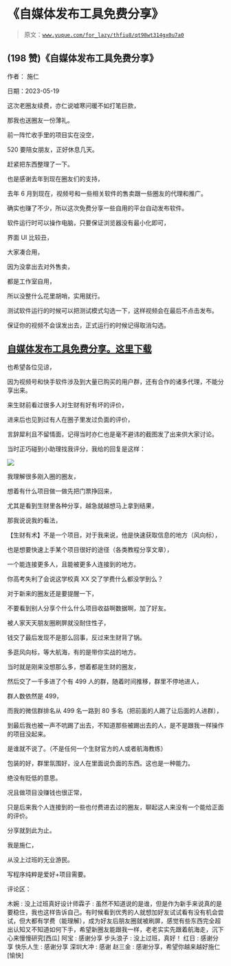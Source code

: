 # 《自媒体发布工具免费分享》

> 原文：[`www.yuque.com/for_lazy/thfiu8/qt98wt314gx0u7a0`](https://www.yuque.com/for_lazy/thfiu8/qt98wt314gx0u7a0)



## (198 赞)《自媒体发布工具免费分享》 

作者： 施仁 

日期：2023-05-19 

这次老圈友续费，亦仁说嘘寒问暖不如打笔巨款， 

那我也送圈友一份薄礼。 

前一阵忙收手里的项目实在没空， 

520 要陪女朋友，正好休息几天。 

赶紧把东西整理了一下。 

也是感谢去年到现在圈友们的支持， 

去年 6 月到现在，视频号和一些相关软件的售卖跟一些圈友的代理和推广。 

确实也赚了不少，所以这次免费分享一些自用的平台自动发布软件。 

软件运行时可以操作电脑，只要保证浏览器没有最小化即可， 

界面 UI 比较丑， 

大家凑合用， 

因为没拿出去对外售卖， 

都是工作室自用， 

所以没整什么花里胡哨，实用就行。 

测试软件运行的时候可以把测试模式勾选一下，这样视频会在最后不点击发布。 

保证你的视频不会误发出去，正式运行的时候记得取消勾选。 

## [自媒体发布工具免费分享。这里下载](https://udxxg5rx5m.feishu.cn/docx/CPT5d50KToTMRLxbg6vcW85fnAh) 

也希望各位见谅， 

因为视频号和快手软件涉及到大量已购买的用户群，还有合作的诸多代理，不能分享出来。 

来生财前看过很多人对生财有好有坏的评价， 

进来后也见到过有人在圈子里发过负面的评价， 

言辞犀利且不留情面，记得当时亦仁也是毫不避讳的截图发了出来供大家讨论。 

当时正巧碰到小助理找我评分，我给的回复是这样： 

![](img/b4bcc43bc3dba29dc5a02cea5d42688d.png) 

我理解很多刚入圈的圈友， 

想着有什么项目做一做先把门票挣回来， 

尤其是看到生财里各种分享，越急就越想马上拿到结果， 

那我说说我的看法， 

【生财有术】不是一个项目，对于我来说，他是快速获取信息的地方（风向标）， 

也是想要快速上手某个项目很好的途径（各类教程分享文章）， 

一个能连接更多人，且能被更多人连接到的地方。 

你高考失利了会说这学校真 XX 交了学费什么都没学到么？ 

对于新来的圈友还是要提醒一下， 

不要看到别人分享个什么什么项目收益啊数据啊，加了好友。 

被人家天天朋友圈刷屏就没耐住性子， 

钱交了最后发现不是那么回事，反过来生财背了锅。 

多逛风向标，等大航海，有的是带你实战的地方。 

当时就是刚来没想那么多，想着都是生财的圈友， 

然后交了一千多进了个有 499 人的群，随着时间推移，群里不停地进人， 

群人数依然是 499， 

而我的微信群排名从 499 名一路到 80 多名（把前面的人踢了让后面的人进群）， 

到最后我也被一声不吭踢了出去，不知道那些被踢出去的人，是不是跟我一样操作的项目没起来。 

是谁就不说了。（不是任何一个生财官方的人或者航海教练） 

包装的好，群里氛围好，没人在里面说负面的东西。这也是一种能力。 

绝没有贬低的意思。 

况且做项目没赚钱也很正常， 

只是后来我个人连接到的一些也付费进去过的圈友，聊起这人来没有一个能给正面的评价。 

分享就到此为止。 

我是施仁， 

从没上过班的无业游民。 

写程序纯粹是爱好+项目需要。 

评论区： 

木婉 : 没上过班真好设计师霖子 : 虽然不知道说的是谁，但是作为新手来说真的是要稳住，我也这样告诉自己。有时候看到优秀的人就想加好友试试看有没有机会尝试，但大都有学费（能理解），成为好友后朋友圈就被刷屏，感觉有些东西完全超出认知又不知道如何下手，希望新圈友能跟我一样，老老实实先跟着航海走，沉下心来慢慢研究[西瓜] 阿宝 : 感谢分享 步头浪子 : 没上过班，真好！ 红日 : 感谢分享 快乐人生 : 感谢分享 深圳大冲 : 感谢 赵三金 : 感谢分享，希望你越来越好施仁[愉快]
